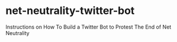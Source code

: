 # net-neutrality-twitter-bot
Instructions on How To Build a Twitter Bot to Protest The End of Net Neutrality
